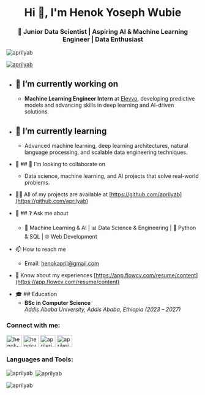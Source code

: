 <h1 align="center">Hi 👋, I'm Henok Yoseph Wubie</h1>
<h3 align="center">🚀 Junior Data Scientist | Aspiring AI & Machine Learning Engineer | Data Enthusiast</h3>

<p align="left"> <img src="https://komarev.com/ghpvc/?username=aprilyab&label=Profile%20views&color=0e75b6&style=flat" alt="aprilyab" /> </p>

<p align="left"> <a href="https://github.com/ryo-ma/github-profile-trophy"><img src="https://github-profile-trophy.vercel.app/?username=aprilyab" alt="aprilyab" /></a> </p>

- ## 🔭 I’m currently working on
  - **Machine Learning Engineer Intern** at [Elevvo](https://elevvo.com), developing predictive models and advancing skills in deep learning and AI-driven solutions.

- ## 🌱 I’m currently learning
  - Advanced machine learning, deep learning architectures, natural language processing, and scalable data engineering techniques.

- 👯 ## 🤝 I’m looking to collaborate on
  - Data science, machine learning, and AI projects that solve real-world problems.

- 👨‍💻 All of my projects are available at [https://github.com/aprilyab](https://github.com/aprilyab)

- 💬 ## ❓ Ask me about
  - 🧠 Machine Learning & AI | 📊 Data Science & Engineering | 🐍 Python & SQL | 🌐 Web Development

- 📫 How to reach me
  - Email: [henokapril@gmail.com](mailto:henokapril@gmail.com)

- 📄 Know about my experiences [https://app.flowcv.com/resume/content](https://app.flowcv.com/resume/content)

<!-- Education Section -->
- 🎓 ## Education
  - **BSc in Computer Science**  
    _Addis Ababa University, Addis Ababa, Ethiopia (2023 – 2027)_

<h3 align="left">Connect with me:</h3>
<p align="left">
<a href="https://linkedin.com/in/henok-yoseph-0bb438305" target="blank"><img align="center" src="https://raw.githubusercontent.com/rahuldkjain/github-profile-readme-generator/master/src/images/icons/Social/linked-in-alt.svg" alt="henok-yoseph-0bb438305" height="30" width="40" /></a>
<a href="https://kaggle.com/henokyoseph" target="blank"><img align="center" src="https://raw.githubusercontent.com/rahuldkjain/github-profile-readme-generator/master/src/images/icons/Social/kaggle.svg" alt="henokyoseph" height="30" width="40" /></a>
<a href="https://codeforces.com/profile/aprileris415" target="blank"><img align="center" src="https://raw.githubusercontent.com/rahuldkjain/github-profile-readme-generator/master/src/images/icons/Social/codeforces.svg" alt="aprileris415" height="30" width="40" /></a>
<a href="https://www.leetcode.com/aprileris415" target="blank"><img align="center" src="https://raw.githubusercontent.com/rahuldkjain/github-profile-readme-generator/master/src/images/icons/Social/leet-code.svg" alt="aprileris415" height="30" width="40" /></a>
</p>

<h3 align="left">Languages and Tools:</h3>
<p align="left">
<!-- Your existing tech stack icons here -->
</p>

<p><img align="left" src="https://github-readme-stats.vercel.app/api/top-langs?username=aprilyab&show_icons=true&locale=en&layout=compact" alt="aprilyab" /></p>

<p>&nbsp;<img align="center" src="https://github-readme-stats.vercel.app/api?username=aprilyab&show_icons=true&locale=en" alt="aprilyab" /></p>

<p><img align="center" src="https://github-readme-streak-stats.herokuapp.com/?user=aprilyab&" alt="aprilyab" /></p>
